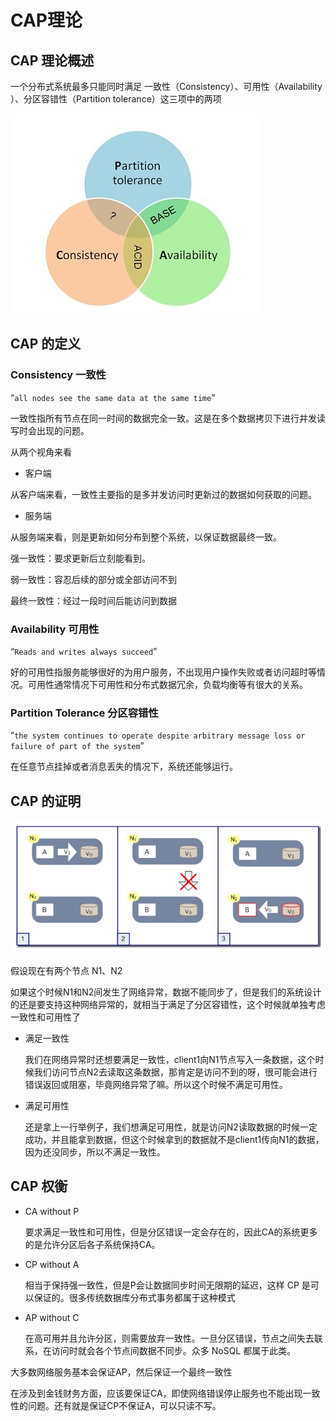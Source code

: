 # CAP理论

## CAP 理论概述

一个分布式系统最多只能同时满足 一致性（Consistency）、可用性（Availability ）、分区容错性（Partition tolerance）这三项中的两项

![1585631137104](https://raw.githubusercontent.com/Yang6149/typora-image/master/demo/202003/31/130537-936975.png)

## CAP 的定义

### Consistency 一致性

“`all nodes see the same data at the same time`”

一致性指所有节点在同一时间的数据完全一致。这是在多个数据拷贝下进行并发读写时会出现的问题。

从两个视角来看

* 客户端

从客户端来看，一致性主要指的是多并发访问时更新过的数据如何获取的问题。

* 服务端

从服务端来看，则是更新如何分布到整个系统，以保证数据最终一致。

强一致性：要求更新后立刻能看到。

弱一致性：容忍后续的部分或全部访问不到

最终一致性：经过一段时间后能访问到数据

### Availability 可用性

“`Reads and writes always succeed`”

好的可用性指服务能够很好的为用户服务，不出现用户操作失败或者访问超时等情况。可用性通常情况下可用性和分布式数据冗余，负载均衡等有很大的关系。

### Partition Tolerance 分区容错性

“`the system continues to operate despite arbitrary message loss or failure of part of the system`”

在任意节点挂掉或者消息丢失的情况下，系统还能够运行。

##  CAP 的证明

![1585632687286](https://raw.githubusercontent.com/Yang6149/typora-image/master/demo/202003/31/133128-626567.png)

假设现在有两个节点 N1、N2

如果这个时候N1和N2间发生了网络异常，数据不能同步了，但是我们的系统设计的还是要支持这种网络异常的，就相当于满足了分区容错性，这个时候就单独考虑一致性和可用性了

* 满足一致性

  我们在网络异常时还想要满足一致性，client1向N1节点写入一条数据，这个时候我们访问节点N2去读取这条数据，那肯定是访问不到的呀，很可能会进行错误返回或阻塞，毕竟网络异常了嘛。所以这个时候不满足可用性。

* 满足可用性

  还是拿上一行举例子，我们想满足可用性，就是访问N2读取数据的时候一定成功，并且能拿到数据，但这个时候拿到的数据就不是client1传向N1的数据，因为还没同步，所以不满足一致性。

## CAP 权衡

* CA without P

  要求满足一致性和可用性，但是分区错误一定会存在的，因此CA的系统更多的是允许分区后各子系统保持CA。

* CP without A

  相当于保持强一致性，但是P会让数据同步时间无限期的延迟，这样 CP 是可以保证的。很多传统数据库分布式事务都属于这种模式

* AP without C

  在高可用并且允许分区，则需要放弃一致性。一旦分区错误，节点之间失去联系，在访问时就会各个节点间数据不同步。众多 NoSQL 都属于此类。

大多数网络服务基本会保证AP，然后保证一个最终一致性

在涉及到金钱财务方面，应该要保证CA，即使网络错误停止服务也不能出现一致性的问题。还有就是保证CP不保证A，可以只读不写。